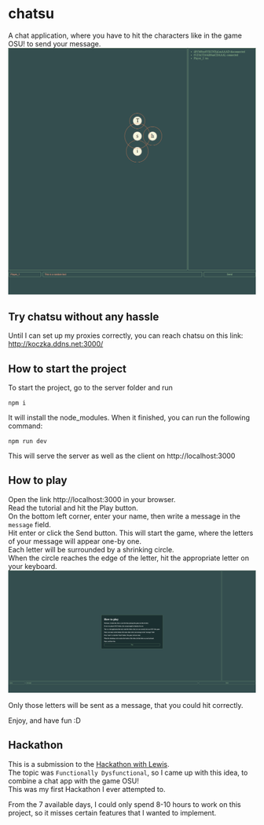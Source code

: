 # chatsu
A chat application, where you have to hit the characters like in the game OSU! to send your message.
![Gameplay](screenshot2.png?raw=true "Gameplay")

## Try chatsu without any hassle
Until I can set up my proxies correctly, you can reach chatsu on this link: http://koczka.ddns.net:3000/

## How to start the project
To start the project, go to the server folder and run 
```
npm i
```
It will install the node_modules. When it finished, you can run the following command:
```
npm run dev
```
This will serve the server as well as the client on http://localhost:3000

## How to play
Open the link http://localhost:3000 in your browser.  
Read the tutorial and hit the Play button.  
On the bottom left corner, enter your name, then write a message in the `message` field.  
Hit enter or click the Send button.
This will start the game, where the letters of your message will appear one-by one.  
Each letter will be surrounded by a shrinking circle.  
When the circle reaches the edge of the letter, hit the appropriate letter on your keyboard.  
![How to play](screenshot1.png?raw=true "How to play")

Only those letters will be sent as a message, that you could hit correctly.

Enjoy, and have fun :D

## Hackathon
This is a submission to the [Hackathon with Lewis](https://hackathon.lewismenelaws.com/).  
The topic was `Functionally Dysfunctional`, so I came up with this idea, to combine a chat app with the game OSU!  
This was my first Hackathon I ever attempted to.  

From the 7 available days, I could only spend 8-10 hours to work on this project, so it misses certain features that I wanted to implement.  
